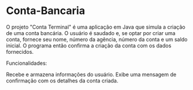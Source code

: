 # Conta-Bancaria

O projeto "Conta Terminal" é uma aplicação em Java que simula a criação de uma conta bancária. O usuário é saudado e, se optar por criar uma conta, fornece seu nome, número da agência, número da conta e um saldo inicial. O programa então confirma a criação da conta com os dados fornecidos.

Funcionalidades:

Recebe e armazena informações do usuário.
Exibe uma mensagem de confirmação com os detalhes da conta criada.
